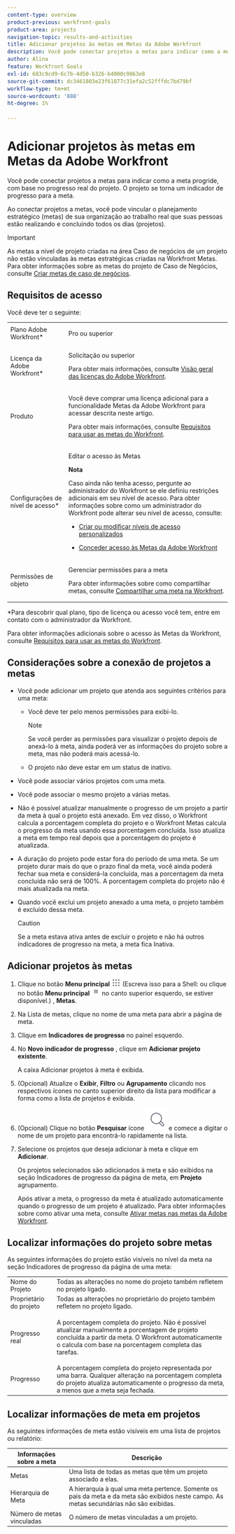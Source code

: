 ```yaml
---
content-type: overview
product-previous: workfront-goals
product-area: projects
navigation-topic: results-and-activities
title: Adicionar projetos às metas em Metas da Adobe Workfront
description: Você pode conectar projetos a metas para indicar como a meta progride, com base no progresso real do projeto. O projeto se torna um indicador de progresso para a meta.
author: Alina
feature: Workfront Goals
exl-id: 683c9cd9-6c7b-4d50-b326-b4000c9863e8
source-git-commit: dc3461803e23f61877c31efa2c52fffdc7bd79bf
workflow-type: tm+mt
source-wordcount: '888'
ht-degree: 1%

---
```


# Adicionar projetos às metas em Metas da Adobe Workfront

<!--
THIS MIGHT NEED TO BE RENAMED BECAUSE THERE WILL BE OTHER OBJECTS CONNECTED TO GOALS IN THE FUTURE
-->

Você pode conectar projetos a metas para indicar como a meta progride, com base no progresso real do projeto. O projeto se torna um indicador de progresso para a meta.

Ao conectar projetos a metas, você pode vincular o planejamento estratégico (metas) de sua organização ao trabalho real que suas pessoas estão realizando e concluindo todos os dias (projetos).

>[!IMPORTANT]
>
>As metas a nível de projeto criadas na área Caso de negócios de um projeto não estão vinculadas às metas estratégicas criadas na Workfront Metas. Para obter informações sobre as metas do projeto de Caso de Negócios, consulte [Criar metas de caso de negócios](../../manage-work/projects/define-a-business-case/create-business-case-goals.md).


## Requisitos de acesso

<!--drafted for P&P release: replace the table below with this: 

<table style="table-layout:auto">
 <col>
 </col>
 <col>
 </col>
 <tbody>
  <tr>
   <td role="rowheader">Adobe Workfront plan*</td>
   <td>
   <p>Current plan: Select or higher</p>
   Or
   <p>Legacy plan: Pro or higher</p>
   
   </td>
  </tr>
  <tr>
   <td role="rowheader">Adobe Workfront license*</td>
   <td>
   <p>Current license: Contributor or higher</p>
   Or
   <p>Legacy license: Request or higher</p> <p>For more information, see <a href="../../administration-and-setup/add-users/access-levels-and-object-permissions/wf-licenses.md" class="MCXref xref">Adobe Workfront licenses overview</a>.</p> </td>
  </tr>
  <tr>
   <td role="rowheader">Product</td>
   <td>
   <p> Current product requirement: If you have the Select or Prime Adobe Workfront plan, you must also buy an additional Adobe Workfront Goals license.  Workfront Goals are included in the Ultimate Workfront Plan.</p>
   Or
   <p>Legacy product requirement: You must purchase an additional license for the Adobe Workfront Goals to access functionality described in this article. </p> <p>For information, see <a href="../../workfront-goals/goal-management/access-needed-for-wf-goals.md" class="MCXref xref">Requirements to use Workfront Goals</a>. </p> </td>
  </tr>
  <tr>
   <td role="rowheader">Access level*</td>
   <td> <p>Edit access to Goals</p> <p><b>NOTE</b><p>If you still don't have access, ask your Workfront administrator if they set additional restrictions in your access level. For information on how a Workfront administrator can change your access level, see:</p>
     <ul>
      <li> <p><a href="../../administration-and-setup/add-users/configure-and-grant-access/create-modify-access-levels.md" class="MCXref xref">Create or modify custom access levels</a> </p> </li>
      <li> <p><span href="../../administration-and-setup/add-users/configure-and-grant-access/grant-access-goals.md"><a href="../../administration-and-setup/add-users/configure-and-grant-access/grant-access-goals.md" class="MCXref xref">Grant access to Adobe Workfront Goals</a></span> </p> </li>
     </ul> </p> </td>
  </tr>
  <tr data-mc-conditions="">
   <td role="rowheader">Object permissions</td>
   <td>
    <div>
     <p>View or higher permissions to the goal to view it</p>
     <p>Manage permissions to the goal to edit it</p>
     <p>For information about sharing goals, see <a href="../../workfront-goals/workfront-goals-settings/share-a-goal.md" class="MCXref xref">Share a goal in Workfront Goals</a>. </p>
    </div> </td>
  </tr>
 </tbody>
</table>

-->
Você deve ter o seguinte:

<table style="table-layout:auto"> 
 <col> 
 <col> 
 <tbody> 
  <tr> 
   <td role="rowheader">Plano Adobe Workfront*</td> 
   <td> <p>Pro ou superior</p> </td> 
  </tr> 
  <tr> 
   <td role="rowheader">Licença da Adobe Workfront*</td> 
   <td> <p>Solicitação ou superior</p> <p>Para obter mais informações, consulte <a href="../../administration-and-setup/add-users/access-levels-and-object-permissions/wf-licenses.md" class="MCXref xref">Visão geral das licenças do Adobe Workfront</a>.</p> </td> 
  </tr> 
  <tr> 
   <td role="rowheader">Produto</td> 
   <td> <p>Você deve comprar uma licença adicional para a funcionalidade Metas da Adobe Workfront para acessar descrita neste artigo. </p> <p>Para obter mais informações, consulte <a href="../../workfront-goals/goal-management/access-needed-for-wf-goals.md" class="MCXref xref">Requisitos para usar as metas do Workfront</a>. </p> </td> 
  </tr> 
  <tr> 
   <td role="rowheader">Configurações de nível de acesso*</td> 
   <td> <p>Editar o acesso às Metas</p> <p><b>Nota</b>

<p>Caso ainda não tenha acesso, pergunte ao administrador do Workfront se ele definiu restrições adicionais em seu nível de acesso. Para obter informações sobre como um administrador do Workfront pode alterar seu nível de acesso, consulte:</p> 
     <ul> 
      <li> <p><a href="../../administration-and-setup/add-users/configure-and-grant-access/create-modify-access-levels.md" class="MCXref xref">Criar ou modificar níveis de acesso personalizados</a> </p> </li> 
      <li> <p><span href="../../administration-and-setup/add-users/configure-and-grant-access/grant-access-goals.md"><a href="../../administration-and-setup/add-users/configure-and-grant-access/grant-access-goals.md" class="MCXref xref">Conceder acesso às Metas da Adobe Workfront</a></span> </p> </li> 
     </ul> </p> </td> 
  </tr> 
  <tr data-mc-conditions=""> 
   <td role="rowheader">Permissões de objeto</td> 
   <td> 
    <div> 
     <p>Gerenciar permissões para a meta</p> 
     <p>Para obter informações sobre como compartilhar metas, consulte <a href="../../workfront-goals/workfront-goals-settings/share-a-goal.md" class="MCXref xref">Compartilhar uma meta na Workfront</a>. </p> 
    </div> </td> 
  </tr> 
 </tbody> 
</table>

*Para descobrir qual plano, tipo de licença ou acesso você tem, entre em contato com o administrador da Workfront.

Para obter informações adicionais sobre o acesso às Metas da Workfront, consulte [Requisitos para usar as metas do Workfront](../goal-management/access-needed-for-wf-goals.md).

## Considerações sobre a conexão de projetos a metas

* Você pode adicionar um projeto que atenda aos seguintes critérios para uma meta:

   * Você deve ter pelo menos permissões para exibi-lo.

      >[!NOTE]
      >
      >Se você perder as permissões para visualizar o projeto depois de anexá-lo à meta, ainda poderá ver as informações do projeto sobre a meta, mas não poderá mais acessá-lo.

   * O projeto não deve estar em um status de inativo.

* Você pode associar vários projetos com uma meta.
* Você pode associar o mesmo projeto a várias metas.
* Não é possível atualizar manualmente o progresso de um projeto a partir da meta à qual o projeto está anexado. Em vez disso, o Workfront calcula a porcentagem completa do projeto e o Workfront Metas calcula o progresso da meta usando essa porcentagem concluída. Isso atualiza a meta em tempo real depois que a porcentagem do projeto é atualizada.
* A duração do projeto pode estar fora do período de uma meta. Se um projeto durar mais do que o prazo final da meta, você ainda poderá fechar sua meta e considerá-la concluída, mas a porcentagem da meta concluída não será de 100%. A porcentagem completa do projeto não é mais atualizada na meta.

<!--this is no longer visible in the new redesigned interface for goals: logged a bug for this: https://experience.adobe.com/#/@adobeinternalworkfront/so:hub-Hub/workfront/issue/63ceb049000080d30022aab9a359f6f1/updates - but confirmed that this will not be brought back at least for now - Jan 2023. 

There is an indication on the goal list that the project no longer updates progress for the goal.

  ![](assets/goal-closed-project-active-warning-goal-list-350x94.png)
-->

* Quando você exclui um projeto anexado a uma meta, o projeto também é excluído dessa meta.

   >[!CAUTION]
   >
   >Se a meta estava ativa antes de excluir o projeto e não há outros indicadores de progresso na meta, a meta fica Inativa.


## Adicionar projetos às metas

1. Clique no botão **Menu principal** ![](assets/main-menu-icon.png) (Escreva isso para a Shell: ou clique no botão **Menu principal** ![](assets/three-line-main-menu-icon.png) no canto superior esquerdo, se estiver disponível.) , **Metas**.
1. Na Lista de metas, clique no nome de uma meta para abrir a página de meta.
1. Clique em **Indicadores de progresso** no painel esquerdo.
1. No **Novo indicador de progresso** , clique em **Adicionar projeto existente**.

   A caixa Adicionar projetos à meta é exibida.
1. (Opcional) Atualize o **Exibir**, **Filtro** ou **Agrupamento** clicando nos respectivos ícones no canto superior direito da lista para modificar a forma como a lista de projetos é exibida.
1. (Opcional) Clique no botão **Pesquisar** ícone ![](assets/search-icon.png) e comece a digitar o nome de um projeto para encontrá-lo rapidamente na lista.
1. Selecione os projetos que deseja adicionar à meta e clique em **Adicionar**.

   Os projetos selecionados são adicionados à meta e são exibidos na seção Indicadores de progresso da página de meta, em **Projeto** agrupamento.

   Após ativar a meta, o progresso da meta é atualizado automaticamente quando o progresso de um projeto é atualizado. Para obter informações sobre como ativar uma meta, consulte [Ativar metas nas metas da Adobe Workfront](../goal-management/activate-goals.md).

## Localizar informações do projeto sobre metas

<p>
As seguintes informações do projeto estão visíveis no nível da meta na seção Indicadores de progresso da página de uma meta:

</p>

<table>
  <tr>
   <td>Nome do Projeto
   </td>
   <td>Todas as alterações no nome do projeto também refletem no projeto ligado.
   </td>
  </tr>
  <tr>
   <td>Proprietário do projeto
   </td>
   <td>Todas as alterações no proprietário do projeto também refletem no projeto ligado.
   </td>
  </tr>
    <tr>
   <td>Progresso real
   </td>
   <td> <p>A porcentagem completa do projeto. Não é possível atualizar manualmente a porcentagem de projeto concluída a partir da meta. O Workfront automaticamente o calcula com base na porcentagem completa das tarefas. </p>
   </td>
  </tr>
  <tr>
   <td>Progresso
   </td>
   <td>A porcentagem completa do projeto representada por uma barra. Qualquer alteração na porcentagem completa do projeto atualiza automaticamente o progresso da meta, a menos que a meta seja fechada.
   </td>
  </tr>

</table>

## Localizar informações de meta em projetos

As seguintes informações de meta estão visíveis em uma lista de projetos ou relatório:

| Informações sobre a meta | Descrição |
|---|---|
| Metas | Uma lista de todas as metas que têm um projeto associado a elas. |
| Hierarquia de Meta | A hierarquia à qual uma meta pertence. Somente os pais da meta e da meta são exibidos neste campo. As metas secundárias não são exibidas. |
| Número de metas vinculadas | O número de metas vinculadas a um projeto. |
